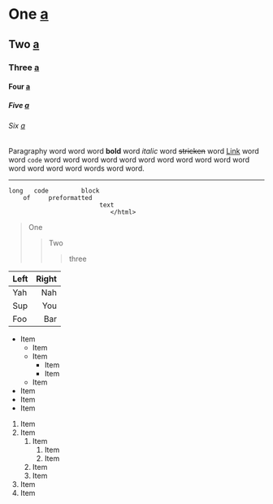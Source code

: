 # One [a](#)
## Two [a](#)
### Three [a](#)
#### Four [a](#)
##### Five [a](#)
###### Six [a](#)

Paragraphy word word word **bold** word _italic_ word ~~stricken~~ word [Link](#) word word `code` word word word word word word word word word word word word word word word words word word.

---


```
long   code         block
    of     preformatted
                         text
                            </html>
```


> One
>> Two
>>> three


| Left | Right |
|------|------:|
| Yah  | Nah   |
| Sup  | You   |
| Foo  | Bar   |


- Item
	- Item
	- Item
		- Item
		- Item
	- Item
- Item
- Item
- Item


1. Item
2. Item
	1. Item
		1. Item
		2. Item
	2. Item
	3. Item
3. Item
4. Item

